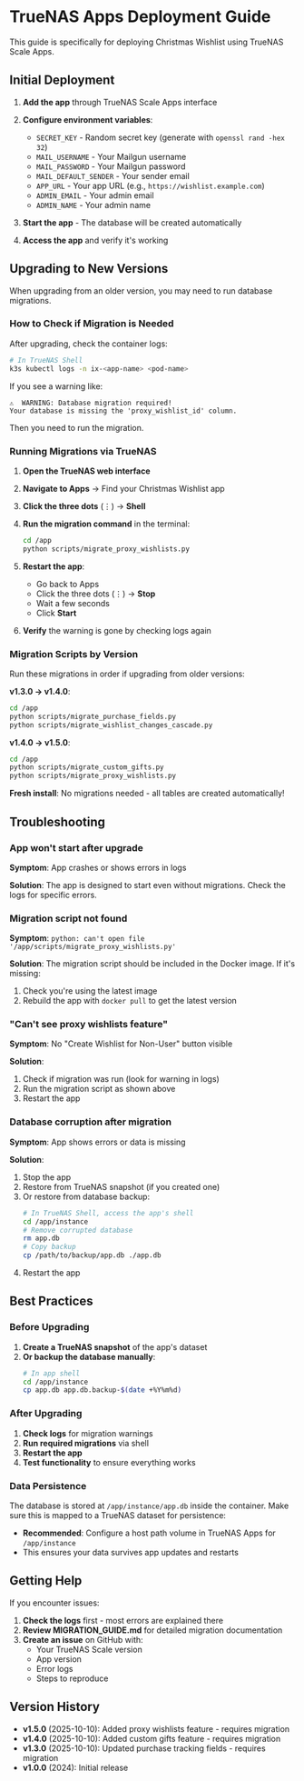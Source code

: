 # TrueNAS Apps Deployment Guide

This guide is specifically for deploying Christmas Wishlist using TrueNAS Scale Apps.

## Initial Deployment

1. **Add the app** through TrueNAS Scale Apps interface
2. **Configure environment variables**:
   - `SECRET_KEY` - Random secret key (generate with `openssl rand -hex 32`)
   - `MAIL_USERNAME` - Your Mailgun username
   - `MAIL_PASSWORD` - Your Mailgun password
   - `MAIL_DEFAULT_SENDER` - Your sender email
   - `APP_URL` - Your app URL (e.g., `https://wishlist.example.com`)
   - `ADMIN_EMAIL` - Your admin email
   - `ADMIN_NAME` - Your admin name

3. **Start the app** - The database will be created automatically

4. **Access the app** and verify it's working

## Upgrading to New Versions

When upgrading from an older version, you may need to run database migrations.

### How to Check if Migration is Needed

After upgrading, check the container logs:

```bash
# In TrueNAS Shell
k3s kubectl logs -n ix-<app-name> <pod-name>
```

If you see a warning like:
```
⚠️  WARNING: Database migration required!
Your database is missing the 'proxy_wishlist_id' column.
```

Then you need to run the migration.

### Running Migrations via TrueNAS

1. **Open the TrueNAS web interface**

2. **Navigate to Apps** → Find your Christmas Wishlist app

3. **Click the three dots** (⋮) → **Shell**

4. **Run the migration command** in the terminal:
   ```bash
   cd /app
   python scripts/migrate_proxy_wishlists.py
   ```

5. **Restart the app**:
   - Go back to Apps
   - Click the three dots (⋮) → **Stop**
   - Wait a few seconds
   - Click **Start**

6. **Verify** the warning is gone by checking logs again

### Migration Scripts by Version

Run these migrations in order if upgrading from older versions:

**v1.3.0 → v1.4.0**:
```bash
cd /app
python scripts/migrate_purchase_fields.py
python scripts/migrate_wishlist_changes_cascade.py
```

**v1.4.0 → v1.5.0**:
```bash
cd /app
python scripts/migrate_custom_gifts.py
python scripts/migrate_proxy_wishlists.py
```

**Fresh install**: No migrations needed - all tables are created automatically!

## Troubleshooting

### App won't start after upgrade

**Symptom**: App crashes or shows errors in logs

**Solution**: The app is designed to start even without migrations. Check the logs for specific errors.

### Migration script not found

**Symptom**: `python: can't open file '/app/scripts/migrate_proxy_wishlists.py'`

**Solution**: The migration script should be included in the Docker image. If it's missing:
1. Check you're using the latest image
2. Rebuild the app with `docker pull` to get the latest version

### "Can't see proxy wishlists feature"

**Symptom**: No "Create Wishlist for Non-User" button visible

**Solution**:
1. Check if migration was run (look for warning in logs)
2. Run the migration script as shown above
3. Restart the app

### Database corruption after migration

**Symptom**: App shows errors or data is missing

**Solution**:
1. Stop the app
2. Restore from TrueNAS snapshot (if you created one)
3. Or restore from database backup:
   ```bash
   # In TrueNAS Shell, access the app's shell
   cd /app/instance
   # Remove corrupted database
   rm app.db
   # Copy backup
   cp /path/to/backup/app.db ./app.db
   ```
4. Restart the app

## Best Practices

### Before Upgrading

1. **Create a TrueNAS snapshot** of the app's dataset
2. **Or backup the database manually**:
   ```bash
   # In app shell
   cd /app/instance
   cp app.db app.db.backup-$(date +%Y%m%d)
   ```

### After Upgrading

1. **Check logs** for migration warnings
2. **Run required migrations** via shell
3. **Restart the app**
4. **Test functionality** to ensure everything works

### Data Persistence

The database is stored at `/app/instance/app.db` inside the container. Make sure this is mapped to a TrueNAS dataset for persistence:

- **Recommended**: Configure a host path volume in TrueNAS Apps for `/app/instance`
- This ensures your data survives app updates and restarts

## Getting Help

If you encounter issues:

1. **Check the logs** first - most errors are explained there
2. **Review MIGRATION_GUIDE.md** for detailed migration documentation
3. **Create an issue** on GitHub with:
   - Your TrueNAS Scale version
   - App version
   - Error logs
   - Steps to reproduce

## Version History

- **v1.5.0** (2025-10-10): Added proxy wishlists feature - requires migration
- **v1.4.0** (2025-10-10): Added custom gifts feature - requires migration
- **v1.3.0** (2025-10-10): Updated purchase tracking fields - requires migration
- **v1.0.0** (2024): Initial release
